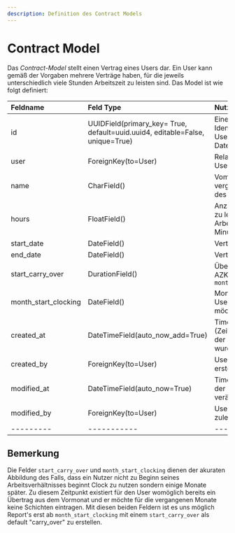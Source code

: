```yaml
---
description: Definition des Contract Models
---
```


# Contract Model

Das _Contract-Model_ stellt einen Vertrag eines Users dar. Ein User kann gemäß der Vorgaben mehrere Verträge haben, für die jeweils unterschiedlich viele Stunden Arbeitszeit zu leisten sind. Das Model ist wie folgt definiert:

| Feldname | Feld Type | Nutzung |
| :--- | :--- | :--- |
| id | UUIDField\(primary\_key= True, default=uuid.uuid4, editable=False, unique=True\) | Eine [UUID](https://de.wikipedia.org/wiki/Universally_Unique_Identifier) wird zur Identifikation eines Users in der Datenbank benutzt |
| user | ForeignKey\(to=User\) | Relation zu einem Usereintrag |
| name | CharField\(\) | Vom User vergebener Name des Vertrags |
| hours | FloatField\(\) | Anzahl der monatlich zu leistenden Arbeitszeit in Minuten |
| start\_date | DateField\(\) | Vertragsbeginn |
| end\_date | DateField\(\) | Vertragsende |
| start_carry_over | DurationField() | Übertrag aus dem AZK für den Monat in `month_start_clocking` |
| month_start_clocking | DateField() | Monat in dem ein User beginnen möchte zu clocken |
| created\_at | DateTimeField\(auto\_now\_add=True\) | Timestamp \(Zeitpunkt\), an dem der Eintrag erstellt wurde |
| created\_by | ForeignKey\(to=User\) | User, der den Eintrag erstellt hat |
| modified\_at | DateTimeField\(auto\_now=True\) | Timestamp, an dem der Eintrag zuletzt verändert wurde |
| modified\_by | ForeignKey\(to=User\) | User, der den Eintrag zuletzt modifiziert hat |
| --------- | ----------- | -------- |

## Bemerkung

Die Felder `start_carry_over` und `month_start_clocking` dienen der akuraten Abbildung des Falls,
dass ein Nutzer nicht zu Beginn seines Arbeitsverhältnisses beginnt Clock zu nutzen sondern einige Monate
später. Zu diesem Zeitpunkt existiert für den User womöglich bereits ein Übertrag aus dem Vormonat und er
möchte für die vergangenen Monate keine Schichten eintragen. Mit diesen beiden Feldern ist es uns möglich
Report's erst ab `month_start_clocking` mit einem `start_carry_over` als default "carry_over" zu erstellen.
